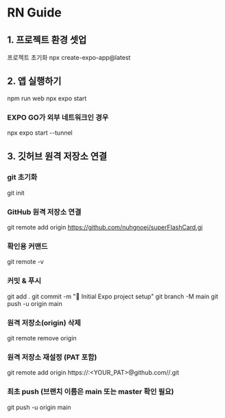# RN Guide

## 1. 프로젝트 환경 셋업

프로젝트 초기화
npx create-expo-app@latest

## 2. 앱 실행하기

npm run web
npx expo start

### EXPO GO가 외부 네트워크인 경우

npx expo start --tunnel

## 3. 깃허브 원격 저장소 연결

### git 초기화

git init

### GitHub 원격 저장소 연결

git remote add origin https://github.com/nuhgnoej/superFlashCard.gi

### 확인용 커맨드

git remote -v

### 커밋 & 푸시

git add .
git commit -m "🎉 Initial Expo project setup"
git branch -M main
git push -u origin main

### 원격 저장소(origin) 삭제

git remote remove origin

### 원격 저장소 재설정 (PAT 포함)

git remote add origin https://<USERNAME>:<YOUR_PAT>@github.com/<USERNAME>/<REPO>.git

### 최초 push (브랜치 이름은 main 또는 master 확인 필요)

git push -u origin main


